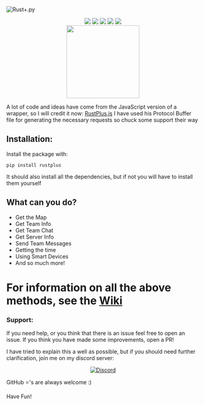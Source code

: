 ![Rust+.py](https://raw.githubusercontent.com/olijeffers0n/rustplus/master/icon.png)
<div align = "center">
	<img src = "https://static.pepy.tech/personalized-badge/rustplus?period=total&units=international_system&left_color=black&right_color=orange&left_text=Downloads">
	<img src = "https://img.shields.io/pypi/v/rustplus?label=PYPI%20Version">
	<img src = "https://img.shields.io/pypi/l/rustplus">
	<img src = "https://img.shields.io/github/stars/olijeffers0n/rustplus?label=GitHub%20Stars">
	<a href = "https://discord.gg/nQqJe8qvP8">
		<img src = "https://img.shields.io/discord/872406750639321088?label=Discord">
	</a>
    <div>
        <a href = "https://ko-fi.com/O5O3ALGLJ">
            <img src= "https://ko-fi.com/img/githubbutton_sm.svg" width="190">
        </a>
    </div>
</div>

A lot of code and ideas have come from the JavaScript version of a wrapper, so I will credit it now:
[RustPlus.js](https://github.com/liamcottle/rustplus.js)
I have used his Protocol Buffer file for generating the necessary requests so chuck some support their way


## Installation:
Install the package with:
```
pip install rustplus
```
It should also install all the dependencies, but if not you will have to install them yourself

## What can you do?
- Get the Map
- Get Team Info
- Get Team Chat
- Get Server Info
- Send Team Messages
- Getting the time
- Using Smart Devices
- And so much more!

# For information on all the above methods, see the [Wiki](https://rplus.ollieee.xyz)

### Support:
If you need help, or you think that there is an issue feel free to open an issue. If you think you have made some improvements, open a PR! 

I have tried to explain this a well as possible, but if you should need further clarification, join me on my discord server:
<div align="center">
    <a href = "https://discord.gg/nQqJe8qvP8">
        <img src="https://discordapp.com/api/guilds/872406750639321088/widget.png?style=banner2" alt="Discord">
    </a>
</div>

GitHub ⭐'s are always welcome :)

Have Fun! 
